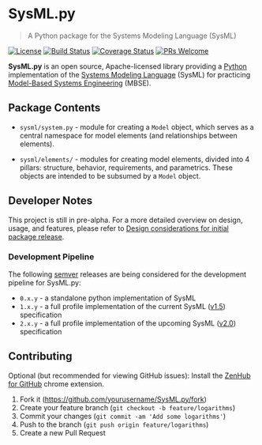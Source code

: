 # SysML.py

> A Python package for the Systems Modeling Language (SysML)

[![License](https://img.shields.io/badge/License-Apache%202.0-blue.svg)](https://opensource.org/licenses/Apache-2.0)
[![Build Status](https://travis-ci.com/spacedecentral/SysML.py.svg?branch=dev)](https://travis-ci.com/spacedecentral/SysML.py)
[![Coverage Status](https://coveralls.io/repos/github/spacedecentral/SysML.py/badge.svg)](https://coveralls.io/github/spacedecentral/SysML.py?branch=dev)
[![PRs Welcome](https://img.shields.io/badge/PRs-welcome-brightgreen.svg?style=flat-square)](http://makeapullrequest.com)

**SysML.py** is an open source, Apache-licensed library providing a [Python](https://www.python.org) implementation of the [Systems Modeling Language](https://sysml.org) (SysML) for practicing [Model-Based Systems Engineering](https://www.incose.org/docs/default-source/delaware-valley/mbse-overview-incose-30-july-2015.pdf) (MBSE).

## Package Contents

- `sysml/system.py` - module for creating a `Model` object, which serves as a central namespace for model elements (and relationships between elements).

- `sysml/elements/` - modules for creating model elements, divided into 4 pillars: structure, behavior, requirements, and parametrics. These objects are intended to be subsumed by a `Model` object.

## Developer Notes

This project is still in pre-alpha. For a more detailed overview on design, usage, and features, please refer to
[Design considerations for initial package release](https://github.com/spacedecentral/SysML.py/issues/1).

### Development Pipeline

The following [semver](https://semver.org/) releases are being considered for the development pipeline for SysML.py:

- `0.x.y` - a standalone python implementation of SysML
- `1.x.y` - a full profile implementation of the current SysML ([v1.5](https://sysml.org/docs/specs/OMGSysML-v1.5-17-05-01.pdf)) specification
- `2.x.y` - a full profile implementation of the upcoming SysML ([v2.0](https://www.phoenix-int.com/wp-content/uploads/2018/05/Phx2018UC_KEYNOTE_Friedenthal.pdf)) specification

## Contributing

Optional (but recommended for viewing GitHub issues): Install the [ZenHub for GitHub](https://chrome.google.com/webstore/detail/zenhub-for-github/ogcgkffhplmphkaahpmffcafajaocjbd?hl=en-US) chrome extension.

1. Fork it (<https://github.com/yourusername/SysML.py/fork>)
2. Create your feature branch (`git checkout -b feature/logarithms`)
3. Commit your changes (`git commit -am 'Add some logarithms'`)
4. Push to the branch (`git push origin feature/logarithms`)
5. Create a new Pull Request
